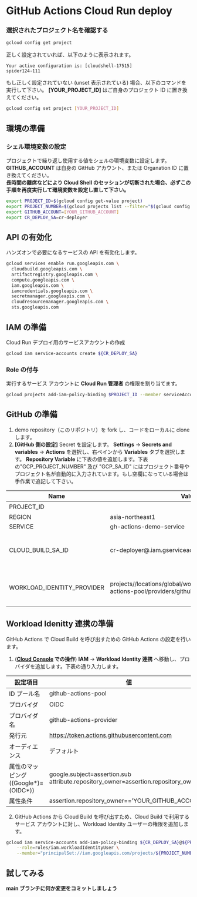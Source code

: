 # GitHub Actions Cloud Run deploy

<walkthrough-project-setup>
</walkthrough-project-setup>

### 選択されたプロジェクト名を確認する
```bash
gcloud config get project
```
正しく設定されていれば、以下のように表示されます。
```
Your active configuration is: [cloudshell-17515]
spider124-111
```
もし正しく設定されていない (unset 表示されている) 場合、以下のコマンドを実行して下さい。 **[YOUR_PROJECT_ID]** はご自身のプロジェクト ID に置き換えてください。
```bash
gcloud config set project [YOUR_PROJECT_ID]
```

## 環境の準備
### シェル環境変数の設定
プロジェクトで繰り返し使用する値をシェルの環境変数に設定します。 **GITHUB_ACCOUNT** は自身の GitHub アカウント、または Organation ID に置き換えてください。  
**長時間の離席などにより Cloud Shell のセッションが切断された場合、必ずこの手順を再度実行して環境変数を設定し直して下さい。**
```bash
export PROJECT_ID=$(gcloud config get-value project)
export PROJECT_NUMBER=$(gcloud projects list --filter="$(gcloud config get-value project)" --format="value(PROJECT_NUMBER)")
export GITHUB_ACCOUNT=[YOUR_GITHUB_ACCOUNT]
export CR_DEPLOY_SA=cr-deployer
```

## API の有効化
ハンズオンで必要になるサービスの API を有効化します。
```bash
gcloud services enable run.googleapis.com \
  cloudbuild.googleapis.com \
  artifactregistry.googleapis.com \
  compute.googleapis.com \
  iam.googleapis.com \
  iamcredentials.googleapis.com \ 
  secretmanager.googleapis.com \
  cloudresourcemanager.googleapis.com \
  sts.googleapis.com
```

## IAM の準備
Cloud Run デプロイ用のサービスアカウントの作成
```bash
gcloud iam service-accounts create ${CR_DEPLOY_SA}
```

### Role の付与
実行するサービス アカウントに **Cloud Run 管理者** の権限を割り当てます。
```bash
gcloud projects add-iam-policy-binding $PROJECT_ID --member serviceAccount:${CR_DEPLOY_SA}@${PROJECT_ID}.iam.gserviceaccount.com --role=roles/run.admin
```

## GitHub の準備
1. demo repository（このリポジトリ）を fork し、コードをローカルに clone します。
2. **[GitHub 側の設定]** Secret を設定します。
**Settings** -> **Secrets and variables** -> **Actions** を選択し、右ペインから **Variables** タブを選択します。
**Repository Variable** に下表の値を追加します。下表の"GCP_PROJECT_NUMBER" 及び "GCP_SA_ID" にはプロジェクト番号やプロジェクト名が自動的に入力されています。もし空欄になっている場合は手作業で追記して下さい。


| Name | Value | Note |
-------|--------|------ 
| PROJECT_ID | <walkthrough-project-id/> |数字|
| REGION | asia-northeast1 ||
| SERVICE | gh-actions-demo-service ||
| CLOUD_BUILD_SA_ID | cr-deployer@<walkthrough-project-id>.iam.gserviceaccount.com|"@"の後にプロジェクト ID が含まれているか|
| WORKLOAD_IDENTITY_PROVIDER | projects/<walkthrough-project-number>/locations/global/workloadIdentityPools/github-actions-pool/providers/github-actions-provider |"projects/"の後にプロジェクト番号が入る|

## Workload Idenitty 連携の準備
GitHub Actions で Cloud Build を呼び出すための GitHub Actions の設定を行います。
1. (**[Cloud Console](https://console.cloud.google.com) での操作**) **IAM** -> **Workload Identity 連携** へ移動し、プロバイダを追加します。下表の通り入力します。  

設定項目 | 値
--------|------
ID プール名|github-actions-pool
プロバイダ | OIDC
プロバイダ名|github-actions-provider
発行元|https://token.actions.githubusercontent.com
オーディエンス|デフォルト
属性のマッピング ((Google*)=(OIDC*))|google.subject=assertion.sub attribute.repository_owner=assertion.repository_owner
属性条件|assertion.repository_owner=='YOUR_GITHUB_ACCOUNT'

2. GitHub Actions から Cloud Build を呼び出すため、Cloud Build で利用するサービス アカウントに対し、Workload Identity ユーザーの権限を追加します。
```bash
gcloud iam service-accounts add-iam-policy-binding ${CR_DEPLOY_SA}@${PROJECT_ID}.iam.gserviceaccount.com \
    --role=roles/iam.workloadIdentityUser \
    --member="principalSet://iam.googleapis.com/projects/${PROJECT_NUMBER}/locations/global/workloadIdentityPools/github-actions-pool/attribute.repository_owner/${GITHUB_ACCOUNT}"
```

## 試してみる
**main ブランチに何か変更をコミットしましょう**
